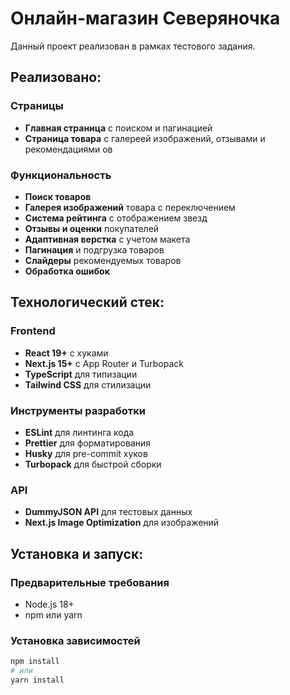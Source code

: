 # Онлайн-магазин Северяночка

Данный проект реализован в рамках тестового задания.

## Реализовано:

### Страницы
- **Главная страница** с поиском и пагинацией
- **Страница товара** с галереей изображений, отзывами и рекомендациями
ов

### Функциональность
- **Поиск товаров** 
- **Галерея изображений** товара с переключением
- **Система рейтинга** с отображением звезд
- **Отзывы и оценки** покупателей
- **Адаптивная верстка** с учетом макета
- **Пагинация** и подгрузка товаров
- **Слайдеры** рекомендуемых товаров
- **Обработка ошибок**

## Технологический стек:

### Frontend
- **React 19+** с хуками
- **Next.js 15+** с App Router и Turbopack
- **TypeScript** для типизации
- **Tailwind CSS** для стилизации

### Инструменты разработки
- **ESLint** для линтинга кода
- **Prettier** для форматирования
- **Husky** для pre-commit хуков
- **Turbopack** для быстрой сборки

### API
- **DummyJSON API** для тестовых данных
- **Next.js Image Optimization** для изображений

## Установка и запуск:

### Предварительные требования
- Node.js 18+ 
- npm или yarn

### Установка зависимостей
```bash
npm install
# или
yarn install






  




